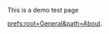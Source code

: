 This is a demo test page


<a href="Tap to Open Custom URL Scheme - iOS Settings About Page">prefs:root=General&path=About</a>.
